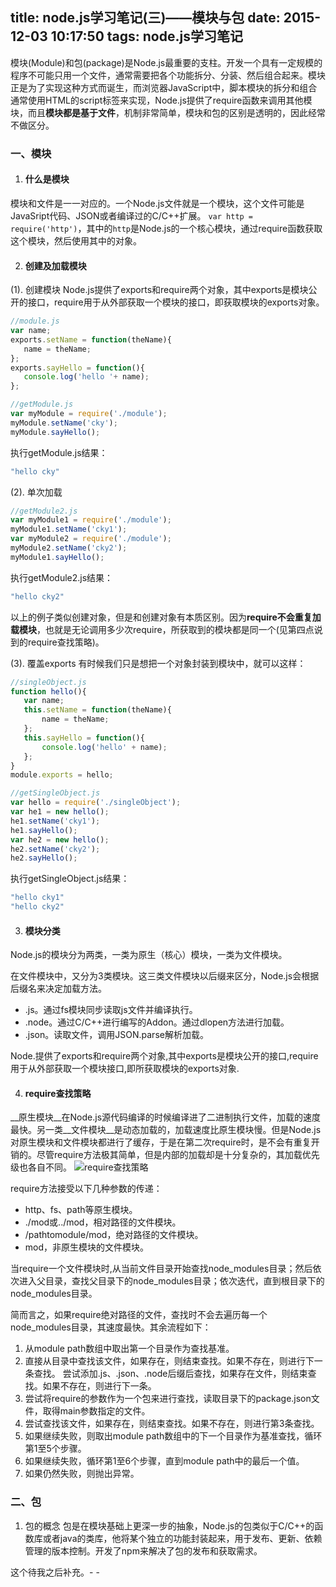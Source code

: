 title: node.js学习笔记(三)——模块与包
date: 2015-12-03 10:17:50
tags: node.js学习笔记
---
模块(Module)和包(package)是Node.js最重要的支柱。开发一个具有一定规模的程序不可能只用一个文件，通常需要把各个功能拆分、分装、然后组合起来。模块正是为了实现这种方式而诞生，而浏览器JavaScript中，脚本模块的拆分和组合通常使用HTML的script标签来实现，Node.js提供了require函数来调用其他模块，而且**模块都是基于文件**，机制非常简单，模块和包的区别是透明的，因此经常不做区分。
<!-- more  -->
### 一、模块
1. #### 什么是模块
模块和文件是一一对应的。一个Node.js文件就是一个模块，这个文件可能是JavaSript代码、JSON或者编译过的C/C++扩展。
`var http = require('http')`，其中的`http`是Node.js的一个核心模块，通过require函数获取这个模块，然后使用其中的对象。

2. #### 创建及加载模块
 (1). 创建模块
 Node.js提供了exports和require两个对象，其中exports是模块公开的接口，require用于从外部获取一个模块的接口，即获取模块的exports对象。
 ```javascript
 //module.js
var name;
exports.setName = function(theName){
    name = theName;
};
exports.sayHello = function(){
    console.log('hello '+ name);
};
 ```
 ```javascript
 //getModule.js
var myModule = require('./module');
myModule.setName('cky');
myModule.sayHello();
 ```
 执行getModule.js结果：
```javascript
"hello cky"
```
 (2). 单次加载
  ```javascript
 //getModule2.js
var myModule1 = require('./module');
myModule1.setName('cky1');
var myModule2 = require('./module');
myModule2.setName('cky2');
myModule1.sayHello();
```
 执行getModule2.js结果：
```javascript
"hello cky2"
```
  以上的例子类似创建对象，但是和创建对象有本质区别。因为**require不会重复加载模块**，也就是无论调用多少次require，所获取到的模块都是同一个(见第四点说到的require查找策略)。

 (3). 覆盖exports
 有时候我们只是想把一个对象封装到模块中，就可以这样：
 ```javascript
 //singleObject.js
function hello(){
    var name;
    this.setName = function(theName){
        name = theName;
    };
    this.sayHello = function(){
        console.log('hello' + name);
    };
}
module.exports = hello;
 ```
 ```javascript
 //getSingleObject.js
var hello = require('./singleObject');
var he1 = new hello();
he1.setName('cky1');
he1.sayHello();
var he2 = new hello();
he2.setName('cky2');
he2.sayHello();
 ```
 执行getSingleObject.js结果：
```javascript
"hello cky1"
"hello cky2"
```

3. #### 模块分类
 Node.js的模块分为两类，一类为原生（核心）模块，一类为文件模块。

 在文件模块中，又分为3类模块。这三类文件模块以后缀来区分，Node.js会根据后缀名来决定加载方法。

 - .js。通过fs模块同步读取js文件并编译执行。
 - .node。通过C/C++进行编写的Addon。通过dlopen方法进行加载。
 - .json。读取文件，调用JSON.parse解析加载。

 Node.提供了exports和require两个对象,其中exports是模块公开的接口,require用于从外部获取一个模块接口,即所获取模块的exports对象.

4. #### require查找策略
 __原生模块__在Node.js源代码编译的时候编译进了二进制执行文件，加载的速度最快。另一类__文件模块__是动态加载的，加载速度比原生模块慢。但是Node.js对原生模块和文件模块都进行了缓存，于是在第二次require时，是不会有重复开销的。尽管require方法极其简单，但是内部的加载却是十分复杂的，其加载优先级也各自不同。
 ![require查找策略](http://i12.tietuku.com/c914066941701bb7.jpg)

 require方法接受以下几种参数的传递：

 - http、fs、path等原生模块。
 - ./mod或../mod，相对路径的文件模块。
 - /pathtomodule/mod，绝对路径的文件模块。
 - mod，非原生模块的文件模块。

 当require一个文件模块时,从当前文件目录开始查找node_modules目录；然后依次进入父目录，查找父目录下的node_modules目录；依次迭代，直到根目录下的node_modules目录。

 简而言之，如果require绝对路径的文件，查找时不会去遍历每一个node_modules目录，其速度最快。其余流程如下：

 1. 从module path数组中取出第一个目录作为查找基准。
 2. 直接从目录中查找该文件，如果存在，则结束查找。如果不存在，则进行下一条查找。
尝试添加.js、.json、.node后缀后查找，如果存在文件，则结束查找。如果不存在，则进行下一条。
 3. 尝试将require的参数作为一个包来进行查找，读取目录下的package.json文件，取得main参数指定的文件。
 4. 尝试查找该文件，如果存在，则结束查找。如果不存在，则进行第3条查找。
 5. 如果继续失败，则取出module path数组中的下一个目录作为基准查找，循环第1至5个步骤。
 6. 如果继续失败，循环第1至6个步骤，直到module path中的最后一个值。
 7. 如果仍然失败，则抛出异常。

### 二、包
1. 包的概念
    包是在模块基础上更深一步的抽象，Node.js的包类似于C/C++的函数库或者java的类库，他将某个独立的功能封装起来，用于发布、更新、依赖管理的版本控制。开发了npm来解决了包的发布和获取需求。

这个待我之后补充。- -